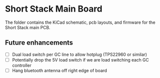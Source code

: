 # Short Stack Main Board

The folder contains the KiCad schematic, pcb layouts, and firmware for the Short Stack main PCB.

## Future enhancements

- [ ] Dual load switch per GC line to allow hotplug (TPS22960 or similar)
- [ ] Potentially drop the 5V load switch if we are load switching each GC controller
- [ ] Hang bluetooth antenna off right edge of board
